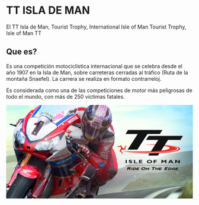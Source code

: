 # TT ISLA DE MAN

El TT Isla de Man, Tourist Trophy, International Isle of Man Tourist Trophy, Isle of Man TT 

## Que es?

Es una competición motociclística internacional que se celebra desde el año 1907 en la Isla de Man, sobre carreteras cerradas al tráfico (Ruta de la montaña Snaefel). La carrera se realiza en formato contrarreloj.

Es considerada como una de las competiciones de motor más peligrosas de todo el mundo, con más de 250 víctimas fatales.

![Screenshot](img/index.jpg)